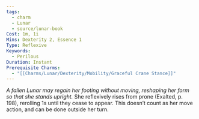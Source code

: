 ```yaml
---
tags:
  - charm
  - Lunar
  - source/lunar-book
Cost: 1m, 1i
Mins: Dexterity 2, Essence 1
Type: Reflexive
Keywords:
  - Perilous
Duration: Instant
Prerequisite Charms:
  - "[[Charms/Lunar/Dexterity/Mobility/Graceful Crane Stance]]"
---
```

*A fallen Lunar may regain her footing without moving, reshaping her form so that she stands upright.*
She reflexively rises from prone (Exalted, p. 198), rerolling 1s until they cease to appear. This doesn’t count as her move action, and can be done outside her turn.
